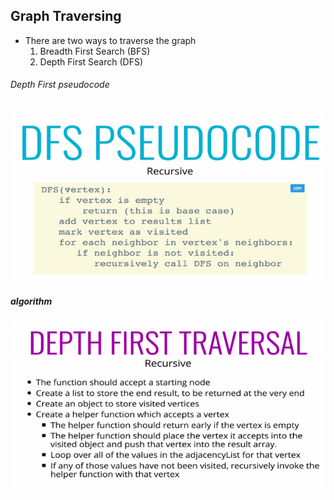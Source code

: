 
## Graph Traversing
- There are two ways to traverse the graph 
   1. Breadth First Search (BFS)
   2. Depth First Search (DFS)

###### Depth First pseudocode
![](dfs.png)

##### algorithm
![](dfsAlgo.png)